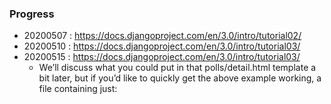### Progress

- 20200507 : https://docs.djangoproject.com/en/3.0/intro/tutorial02/
- 20200510 : https://docs.djangoproject.com/en/3.0/intro/tutorial03/
- 20200515 : https://docs.djangoproject.com/en/3.0/intro/tutorial03/
	- We’ll discuss what you could put in that polls/detail.html template a bit later, but if you’d like to quickly get the above example working, a file containing just:
